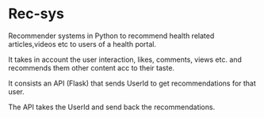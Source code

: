 # Rec-sys

Recommender systems in Python to recommend health related articles,videos etc to users of a health portal.

It takes in account the user interaction, likes, comments, views etc. and recommends them other content acc to their taste.

It consists an API (Flask) that sends UserId to get recommendations for that user.

The API takes the UserId and send back the recommendations.
